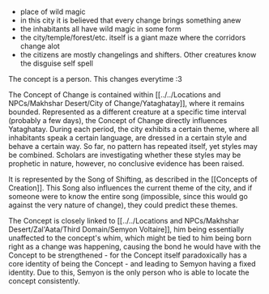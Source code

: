 
- place of wild magic
- in this city it is believed that every change brings something anew
- the inhabitants all have wild magic in some form
- the city/temple/forest/etc. itself is a giant maze where the corridors change alot
- the citizens are mostly changelings and shifters. Other creatures know the disguise self spell

The concept is a person. This changes everytime :3

The Concept of Change is contained within [[../../Locations and NPCs/Makhshar Desert/City of Change/Yataghatay]], where it remains bounded. Represented as a different creature at a specific time interval (probably a few days), the Concept of Change directly influences Yataghatay. During each period, the city exhibits a certain theme, where all inhabitants speak a certain language, are dressed in a certain style and behave a certain way. So far, no pattern has repeated itself, yet styles may be combined.
Scholars are investigating whether these styles may be prophetic in nature, however, no conclusive evidence has been raised.

It is represented by the Song of Shifting, as described in the [[Concepts of Creation]]. This Song also influences the current theme of the city, and if someone were to know the entire song (impossible, since this would go against the very nature of change), they could predict these themes.

The Concept is closely linked to [[../../Locations and NPCs/Makhshar Desert/Zal'Aata/Third Domain/Semyon Voltaire]], him being essentially unaffected to the concept's whim, which might be tied to him being born right as a change was happening, causing the bond he would have with the Concept to be strengthened - for the Concept itself paradoxically has a core identity of being the Concept - and leading to Semyon having a fixed identity.
Due to this, Semyon is the only person who is able to locate the concept consistently.
